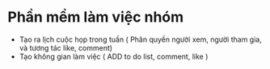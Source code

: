 # Phần mềm làm việc nhóm

+ Tạo ra lịch cuộc họp trong tuần ( Phân quyền người xem, người tham gia, và tương tác like, comment)
+ Tạo không gian làm việc ( ADD to do list, comment, like )
